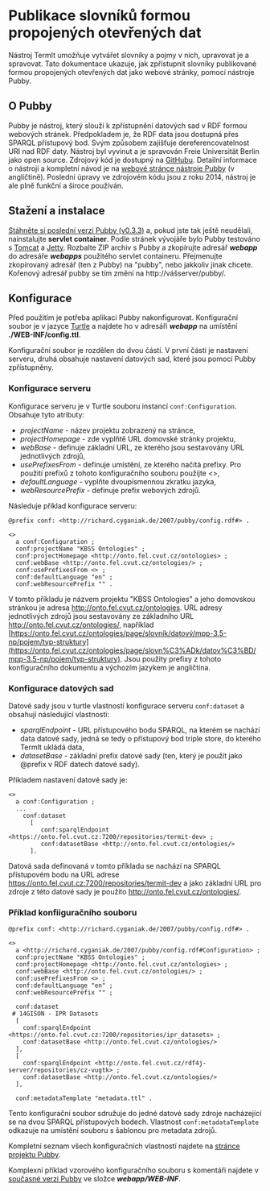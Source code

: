 # Publikace slovníků formou propojených otevřených dat

Nástroj TermIt umožňuje vytvářet slovníky a pojmy v nich, upravovat je a spravovat. Tato dokumentace ukazuje, jak zpřístupnit slovníky publikované formou propojených otevřených dat jako webové stránky, pomocí nástroje Pubby.

## O Pubby

Pubby je nástroj, který slouží k zpřístupnění datových sad v RDF formou webových stránek. Předpokladem je, že RDF data jsou dostupná přes SPARQL přístupový bod. Svým způsobem zajišťuje dereferencovatelnost URI nad RDF daty. Nástroj byl vyvinut a je spravován Freie Universität Berlin jako open source. Zdrojový kód je dostupný na [GitHubu](https://github.com/cygri/pubby). Detailní informace o nástroji a kompletní návod je na [webové stránce nástroje Pubby](http://wifo5-03.informatik.uni-mannheim.de/pubby/) (v angličtině). Poslední úpravy ve zdrojovém kódu jsou z roku 2014, nástroj je ale plně funkční a široce používán.

## Stažení a instalace
[Stáhněte si poslední verzi Pubby (v0.3.3)](http://wifo5-03.informatik.uni-mannheim.de/pubby/download/) a, pokud jste tak ještě neudělali,  nainstalujte **servlet container**. Podle stránek vývojáře bylo Pubby testováno s [Tomcat](http://tomcat.apache.org/) a [Jetty](http://www.mortbay.org/).
Rozbalte ZIP archiv s Pubby a zkopírujte adresář **_webapp_** do adresáře **_webapps_** použitého servlet containeru. Přejmenujte zkopírovaný adresář (ten z Pubby) na "pubby", nebo jakkoliv jinak chcete. Kořenový adresář pubby se tím změní na http://vášserver/pubby/.

## Konfigurace
Před použitím je potřeba aplikaci Pubby nakonfigurovat. Konfigurační soubor je v jazyce [Turtle](http://www.w3.org/TeamSubmission/turtle/) a najdete ho v adresáři **_webapp_** na umístění **./WEB-INF/config.ttl**.

Konfigurační soubor je rozdělen do dvou částí. V první části je nastavení serveru, druhá obsahuje nastavení datových sad, které jsou pomocí Pubby zpřístupněny.

### Konfigurace serveru
Konfigurace serveru je v Turtle souboru instancí `conf:Configuration`. Obsahuje tyto atributy:

- *projectName* - název projektu zobrazený na stránce,
- *projectHomepage* - zde vyplňtě URL domovské stránky projektu,
- *webBase* - definuje základní URL, ze kterého jsou sestavovány URL jednotlivých zdrojů,
- *usePrefixesFrom* - definuje umístění, ze kterého načítá prefixy. Pro použití prefixů z tohoto konfiguračního souboru použijte <>,
- *defaultLanguage* - vyplňte dvoupísmennou zkratku jazyka,
- *webResourcePrefix*  - definuje prefix webových zdrojů.

Následuje příklad konfigurace serveru:

```turtle
@prefix conf: <http://richard.cyganiak.de/2007/pubby/config.rdf#> .

<>
  a conf:Configuration ;
  conf:projectName "KBSS Ontologies" ;
  conf:projectHomepage <http://onto.fel.cvut.cz/ontologies> ;
  conf:webBase <http://onto.fel.cvut.cz/ontologies/> ;
  conf:usePrefixesFrom <> ;
  conf:defaultLanguage "en" ;
  conf:webResourcePrefix "" .
```
V tomto příkladu je názvem projektu "KBSS Ontologies" a jeho domovskou stránkou je adresa http://onto.fel.cvut.cz/ontologies. URL adresy jednotlivých zdrojů jsou sestavovány ze základního URL http://onto.fel.cvut.cz/ontologies/, například [https://onto.fel.cvut.cz/ontologies/page/slovník/datový/mpp-3.5-np/pojem/typ-struktury](https://onto.fel.cvut.cz/ontologies/page/slovn%C3%ADk/datov%C3%BD/mpp-3.5-np/pojem/typ-struktury). Jsou použity prefixy z tohoto konfiguračního dokumentu a výchozím jazykem je angličtina.

### Konfigurace datových sad

Datové sady jsou v turtle vlastností konfigurace serveru `conf:dataset` a obsahují následující vlastnosti:

- *sparqlEndpoint*  - URL přístupového bodu SPARQL, na kterém se nachází data datové sady, jedná se tedy o přístupový bod triple store, do kterého TermIt ukládá data,
- *datasetBase* - základní prefix datové sady (ten, který je použit jako @prefix v RDF datech datové sady).

Příkladem nastavení datové sady je:

```turtle
<>
  a conf:Configuration ;
  ...
	conf:dataset
	  [
		 conf:sparqlEndpoint <https://onto.fel.cvut.cz:7200/repositories/termit-dev> ;
	     conf:datasetBase <http://onto.fel.cvut.cz/ontologies/>
	  ].
```
Datová sada definovaná v tomto příkladu se nachází na SPARQL přístupovém bodu na URL adrese https://onto.fel.cvut.cz:7200/repositories/termit-dev a jako základní URL pro zdroje z této datové sady je použito http://onto.fel.cvut.cz/ontologies/.



### Příklad konfiiguračního souboru
```turtle
@prefix conf: <http://richard.cyganiak.de/2007/pubby/config.rdf#> .

<>
  a <http://richard.cyganiak.de/2007/pubby/config.rdf#Configuration> ;
  conf:projectName "KBSS Ontologies" ;
  conf:projectHomepage <http://onto.fel.cvut.cz/ontologies> ;
  conf:webBase <http://onto.fel.cvut.cz/ontologies/> ;
  conf:usePrefixesFrom <> ;
  conf:defaultLanguage "en" ;
  conf:webResourcePrefix "" ;

  conf:dataset
 # 14GISON - IPR Datasets
  [
    conf:sparqlEndpoint <https://onto.fel.cvut.cz:7200/repositories/ipr_datasets> ;
    conf:datasetBase <http://onto.fel.cvut.cz/ontologies/>
  ],
  [
    conf:sparqlEndpoint <http://onto.fel.cvut.cz/rdf4j-server/repositories/cz-vugtk> ;
    conf:datasetBase <http://onto.fel.cvut.cz/ontologies/>
  ],

  conf:metadataTemplate "metadata.ttl" .
```
Tento konfigurační soubor sdružuje do jedné datové sady zdroje nacházející se na dvou SPARQL přístupových bodech. Vlastnost `conf:metadataTemplate` odkazuje na umístění souboru s šablonou pro metadata zdrojů.

Kompletní seznam všech konfiguračních vlastností najdete na [stránce projektu Pubby](http://wifo5-03.informatik.uni-mannheim.de/pubby/).

Komplexní příklad vzorového konfiguračního souboru s komentáři najdete v [současné verzi Pubby](http://wifo5-03.informatik.uni-mannheim.de/pubby/download/) ve složce ***webapp/WEB-INF***.

